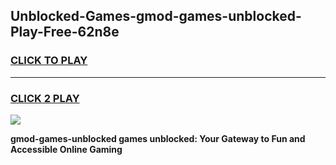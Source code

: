 
## Unblocked-Games-gmod-games-unblocked-Play-Free-62n8e
<h3>
<a href="https://premium76.site?title=gmod-games-unblocked&ref=23A">CLICK TO PLAY</a></h3>
<hr>

<h3>
<a href="https://premium76.site?title=gmod-games-unblocked&ref=23A">CLICK 2 PLAY</a>
  
</h3>

<a href="https://premium76.site?title=gmod-games-unblocked&ref=23A"><img src="https://clearcache.store/games.png"></a>


**gmod-games-unblocked games unblocked: Your Gateway to Fun and Accessible Online Gaming**
